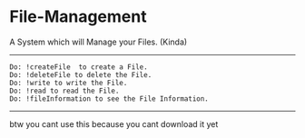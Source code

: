 # File-Management
A System which will Manage your Files. (Kinda)

______________________________________________________________________
```
Do: !createFile  to create a File.
Do: !deleteFile to delete the File.
Do: !write to write the File. 
Do: !read to read the File.
Do: !fileInformation to see the File Information.
```
_____________________________________________________________________

btw you cant use this because you cant download it yet
